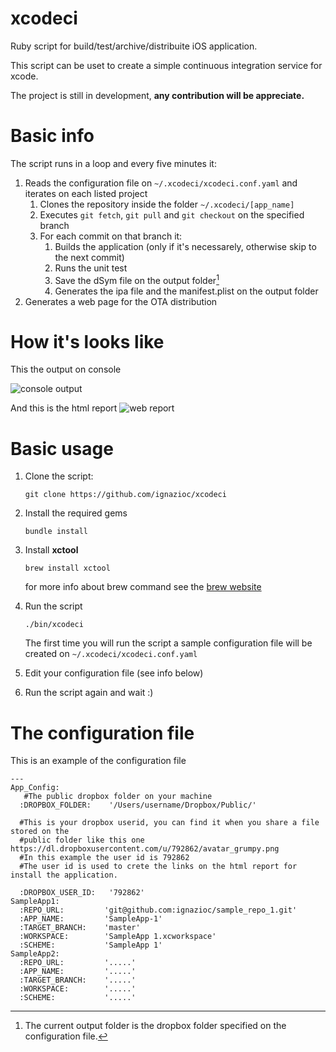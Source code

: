 xcodeci
=======

Ruby script for build/test/archive/distribuite iOS application.

This script can be uset to create a simple continuous integration service for xcode.

The project is still in development, **any contribution will be appreciate.**

Basic info
==========

The script runs in a loop and every five minutes it:

1. Reads the configuration file on `~/.xcodeci/xcodeci.conf.yaml` and iterates on each listed project
	1. Clones the repository inside the folder `~/.xcodeci/[app_name]`
	2. Executes `git fetch`, `git pull` and `git checkout` on the specified branch
	3. For each commit on that branch it:
		1. Builds the application (only if it's necessarely, otherwise skip to the next commit)
		2. Runs the unit test
		3. Save the dSym file on the output folder[^1]
		4. Generates the ipa file and the manifest.plist on the output folder
2. Generates a web page for the OTA distribution

[^1]: The current output folder is the dropbox folder specified on the configuration file.

How it's looks like
===================
This the output on console

![console output](https://dl.dropboxusercontent.com/u/792862/Screenshot%202014-10-03%2011.45.47.png)

And this is the html report
![web report](https://dl.dropboxusercontent.com/u/792862/Screenshot%202014-10-03%2011.47.41.png)

Basic usage
===========

1. Clone the script: 

	`git clone https://github.com/ignazioc/xcodeci`
	
2. Install the required gems

	`bundle install
	`
3. Install **xctool**

	`brew install xctool`
	
	for more info about brew command see the [brew website](http://brew.sh)
	
4. Run the script

	`./bin/xcodeci`
	
	The first time you will run the script a sample configuration file will be created on `~/.xcodeci/xcodeci.conf.yaml`

5. Edit your configuration file (see info below)

6. Run the script again and wait :)


The configuration file
======================

This is an example of the configuration file

	---
	App_Config:
	   #The public dropbox folder on your machine
	  :DROPBOX_FOLDER:    '/Users/username/Dropbox/Public/'
	  
	  #This is your dropbox userid, you can find it when you share a file stored on the
	  #public folder like this one https://dl.dropboxusercontent.com/u/792862/avatar_grumpy.png
	  #In this example the user id is 792862
	  #The user id is used to crete the links on the html report for install the application.
	  
	  :DROPBOX_USER_ID:   '792862'
	SampleApp1:
	  :REPO_URL:         'git@github.com:ignazioc/sample_repo_1.git'
	  :APP_NAME:         'SampleApp-1'
	  :TARGET_BRANCH:    'master'
	  :WORKSPACE:        'SampleApp 1.xcworkspace'
	  :SCHEME:           'SampleApp 1'
	SampleApp2:
	  :REPO_URL:         '.....'
	  :APP_NAME:         '.....'
	  :TARGET_BRANCH:    '.....'
	  :WORKSPACE:        '.....'
	  :SCHEME:           '.....'



 
